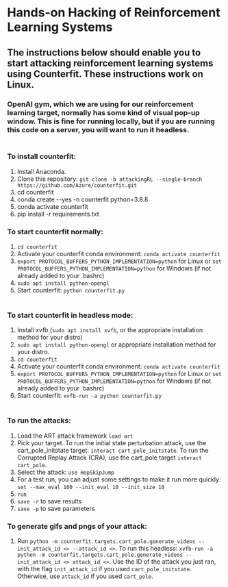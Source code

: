 # Hands-on Hacking of Reinforcement Learning Systems

## The instructions below should enable you to start attacking reinforcement learning systems using Counterfit. These instructions work on Linux.

### OpenAI gym, which we are using for our reinforcement learning target, normally has some kind of visual pop-up window. This is fine for running locally, but if you are running this code on a server, you will want to run it headless.<br><br>

### To install counterfit:
1. Install Anaconda.
2. Clone this repository: `git clone -b attackingRL --single-branch https://github.com/Azure/counterfit.git`
3. cd counterfit
4. conda create --yes -n counterfit python=3.8.8
5. conda activate counterfit
6. pip install -r requirements.txt

### To start counterfit normally:
1. `cd counterfit`
2. Activate your counterfit conda environment: `conda activate counterfit`
3. `export PROTOCOL_BUFFERS_PYTHON_IMPLEMENTATION=python` for Linux or `set PROTOCOL_BUFFERS_PYTHON_IMPLEMENTATION=python` for Windows (if not already added to your .bashrc) 
4. `sudo apt install python-opengl`
5. Start counterfit: `python counterfit.py`
<br><br>
### To start counterfit in headless mode:
1. Install xvfb (`sudo apt install xvfb`, or the appropriate installation method for your distro)
2. `sudo apt install python-opengl` or appropriate installation method for your distro.
3. `cd counterfit`
4. Activate your counterfit conda environment: `conda activate counterfit`
5. `export PROTOCOL_BUFFERS_PYTHON_IMPLEMENTATION=python` for Linux or `set PROTOCOL_BUFFERS_PYTHON_IMPLEMENTATION=python` for Windows (if not already added to your .bashrc) 
6. Start counterfit: `xvfb-run -a python counterfit.py`
<br><br>
### To run the attacks:
1. Load the ART attack framework `load art`
2. Pick your target. To run the initial state perturbation attack, use the cart_pole_initstate target: `interact cart_pole_initstate`. To run the Corrupted Replay Attack (CRA), use the cart_pole target `interact cart_pole`.
3. Select the attack: `use HopSkipJump`
4. For a test run, you can adjust some settings to make it run more quickly: `set --max_eval 100 --init_eval 10 --init_size 10` 
5. `run`
6. `save -r` to save results
7. `save -p` to save parameters

### To generate gifs and pngs of your attack:
1. Run `python -m counterfit.targets.cart_pole.generate_videos --init_attack_id <> --attack_id <>`.  To run this headless: `xvfb-run -a python -m counterfit.targets.cart_pole.generate_videos --init_attack_id <> attack_id <>`. Use the ID of the attack you just ran, with the flag `init_attack_id` if you used `cart_pole_initstate`. Otherwise, use `attack_id` if you used `cart_pole`.
<br><br>
